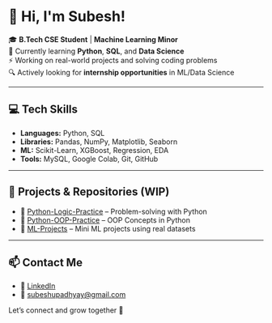 # 👋 Hi, I'm Subesh!

🎓 **B.Tech CSE Student** | **Machine Learning Minor**  
🧠 Currently learning **Python**, **SQL**, and **Data Science**  
⚡ Working on real-world projects and solving coding problems  
🔍 Actively looking for **internship opportunities** in ML/Data Science

---

## 💻 Tech Skills
- **Languages:** Python, SQL  
- **Libraries:** Pandas, NumPy, Matplotlib, Seaborn  
- **ML:** Scikit-Learn, XGBoost, Regression, EDA  
- **Tools:** MySQL, Google Colab, Git, GitHub  

---

## 📌 Projects & Repositories (WIP)
- 🔹 [Python-Logic-Practice](https://github.com/yourusername/python-logic-practice) – Problem-solving with Python
- 🔹 [Python-OOP-Practice](https://github.com/yourusername/python-oop-practice) – OOP Concepts in Python
- 🔹 [ML-Projects](https://github.com/yourusername/ml-projects) – Mini ML projects using real datasets

---

## 📫 Contact Me
- 🔗 [LinkedIn](https://www.linkedin.com/in/your-link-here)  
- 📧 subeshupadhyay@gmail.com  

Let’s connect and grow together 🚀


